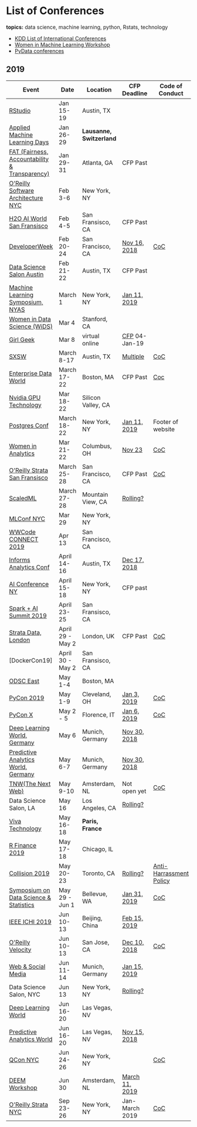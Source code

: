 # List of Conferences
**topics:**  data science, machine learning, python, Rstats, technology   

* [KDD List of International Conferences](https://www.kdnuggets.com/meetings/)
* [Women in Machine Learning Workshop](http://wimlworkshop.org/events/)
* [PyData conferences](https://pydata.org/events.html)


## 2019

| Event   | Date  | Location | CFP Deadline | Code of Conduct | Note |
|----|----|----|----|----|----|
| [RStudio](http://www.cvent.com/events/rstudio-conf-austin/event-summary-dd6d75526f3c4554b67c4de32aeffb47.aspx) | Jan 15-19 | Austin, TX | | | [diversity scholarships](https://blog.rstudio.com/2018/08/10/rstudio-conf-2019-diversity-scholarships/) |
| [Applied Machine Learning Days](https://www.appliedmldays.org/) | Jan 26-29 | **Lausanne, Switzerland** | | | |
| [FAT (Fairness, Accountability & Transparency)](https://fatconference.org/2019/index.html) | Jan 29-31 | Atlanta, GA | CFP Past | | |
| [O'Reilly Software Architecture NYC](https://conferences.oreilly.com/software-architecture/sa-ny) | Feb 3-6 | New York, NY | | | 20% code: UGWMLDS |
[H2O AI World San Fransisco](http://h2oworld.h2o.ai/h2o-world-san-francisco/) | Feb 4-5 | San Fransisco, CA  | CFP Past | | |
|[DeveloperWeek](http://www.developerweek.com/) | Feb 20-24 | San Francisco, CA | [Nov 16, 2018](http://www.developerweek.com/conference/apply-to-speak/) | [CoC](http://www.developerweek.com/code-of-conduct/) | |
| [Data Science Salon Austin](https://datascience.salon/austin/) | Feb 21-22 | Austin, TX | CFP Past | | |
| [Machine Learning Symposium, NYAS](https://www.nyas.org/events/2019/13th-annual-machine-learning-symposium/) | March 1 | New York, NY | [Jan 11, 2019](https://nyas-events.smapply.org/prog/ml2019/) | | |
| [Women in Data Science (WiDS)](https://www.widsconference.org/) | Mar 4 | Stanford, CA  | | | |
| [Girl Geek](https://docs.google.com/forms/d/e/1FAIpQLSc_EwVQYixWvMDDbmIKzqvGKtcR1r_VeO4QoRu9QQpENRtkyw/viewform) | Mar 8 | virtual online      | [CFP](https://docs.google.com/forms/d/e/1FAIpQLSc_EwVQYixWvMDDbmIKzqvGKtcR1r_VeO4QoRu9QQpENRtkyw/viewform) 04-Jan-19 | |
| [SXSW](https://www.sxsw.com/attend/) | March 8-17 | Austin, TX | [Multiple](https://www.sxsw.com/deadlines/) | [CoC](https://www.sxsw.com/attend/code-of-conduct/) | |
| [Enterprise Data World](https://edw2019.dataversity.net/) | March 17-22 | Boston, MA | CFP Past | [Coc](https://edw2019.dataversity.net/code-of-conduct) | |
| [Nvidia GPU Technology](https://www.nvidia.com/en-us/gtc/) | Mar 18-22 | Silicon Valley, CA | | | |
| [Postgres Conf](https://postgresconf.org/conferences/2019/) | March 18-22 | New York, NY | [Jan 11, 2019](https://postgresconf.org/conferences/2019/program/proposals) | Footer of website | |
| [Women in Analytics](https://www.womeninanalytics.org) | Mar 21-22 |  Columbus, OH | [Nov 23](https://www.womeninanalytics.org/call-for-speakers) | [CoC](https://www.womeninanalytics.org/code-of-conduct) | |
| [O'Reilly Strata San Fransisco](https://conferences.oreilly.com/strata/strata-ca) | March 25-28 | San Francisco, CA | CFP Past | [CoC](https://www.oreilly.com/conferences/code-of-conduct.html) | |
| [ScaledML](http://scaledml.org/2019/) | March 27-28 | Mountain View, CA | [Rolling?](https://www.surveymonkey.com/r/KQ2YRLP) | | FriendsOfScaledML (90% off)|
| [MLConf NYC](https://mlconf.com/events/mlconf-new-york-2019/ ) | Mar 29 | New York, NY      |  | |
| [WWCode CONNECT 2019](https://code.womenwhocode.com/connect/) | Apr 13 | San Francisco, CA |  | |
| [Informs Analytics Conf](http://meetings2.informs.org/wordpress/analytics2019/) | April 14-16 | Austin, TX | [Dec 17, 2018](http://meetings2.informs.org/wordpress/analytics2019/abstract-submission/) | | |
| [AI Conference NY](https://conferences.oreilly.com/artificial-intelligence/ai-ny) | April 15-18 | New York, NY | CFP past | | |
| [Spark + AI Summit 2019](https://databricks.com/sparkaisummit/north-america) | April 23-25 | San Fransisco, CA | | | |
| [Strata Data, London](https://conferences.oreilly.com/strata/strata-eu) | April 29 - May 2 | London, UK | CFP Past | [CoC](https://www.oreilly.com/conferences/code-of-conduct.html) | |
| [DockerCon19] | April 30 - May 2 | San Fransisco, CA | | | |
| [ODSC East](https://odsc.com/boston) | May 1-4| Boston, MA | | | |
| [PyCon 2019](https://us.pycon.org/2019/) | May 1-9| Cleveland, OH | [Jan 3, 2019](https://us.pycon.org/2019/speaking/talks/) | [CoC](https://us.pycon.org/2019/about/code-of-conduct/) | |
| [PyCon X](https://www.pycon.it/en/) | May 2 - 5   | Florence, IT  | [Jan 6, 2019](https://www.pycon.it/en/call-for-proposals/) | [CoC](https://www.pycon.it/en/code-conduct/) |   |
| [Deep Learning World, Germany](https://deeplearningworld.de/call-for-speakers/) | May 6 | Munich, Germany | [Nov 30, 2018](https://deeplearningworld.de/call-for-speakers/) | | |
| [Predictive Analytics World, Germany](https://predictiveanalyticsworld.de/en/industry4-0/muenchen2019/) | May 6-7 | Munich, Germany | [Nov 30, 2018](https://predictiveanalyticsworld.de/en/industry4-0/call-for-speaker/) | | |
| [TNW(The Next Web)](https://thenextweb.com/conference/) | May 9-10 | Amsterdam, NL | Not open yet | [CoC](https://thenextweb.com/conference/code-of-conduct) | |
| Data Science Salon, LA | May 16 | Los Angeles, CA | [Rolling?]( https://formulatedby.typeform.com/to/cNIXwj) | | |
| [Viva Technology](https://vivatechnology.com) | May 16-18 | **Paris, France** | | | |
| [R Finance 2019](http://www.rinfinance.com/) | May 17-18 | Chicago, IL | | | |
| [Collision 2019](https://collisionconf.com/) | May 20-23 | Toronto, CA | [Rolling?](https://collisionconf.com/speaker-application) | [Anti-Harrassment Policy](https://collisionconf.com/anti-harassment-policy) | |
| [Symposium on Data Science & Statistics](http://ww2.amstat.org/meetings/sdss/2019/) | May 29 - Jun 1 | Bellevue, WA | [Jan 31, 2019](http://ww2.amstat.org/meetings/sdss/2019/submitanabstract.cfm) | [CoC](http://ww2.amstat.org/meetings/sdss/2019/conductpolicy.cfm) | |
| [IEEE ICHI 2019](http://www.ieee-ichi.org/) | Jun 10-13 | Beijing, China | [Feb 15, 2019](http://www.ieee-ichi.org/call_for_papers.html) | | |
| [O'Reilly Velocity](https://conferences.oreilly.com/velocity/vl-ca) | Jun 10-13 | San Jose, CA | [Dec 10, 2018](https://conferences.oreilly.com/velocity/vl-ca/public/cfp/690) | [CoC](https://www.oreilly.com/conferences/code-of-conduct.html) | |
| [Web & Social Media](https://www.icwsm.org/2019/index.php) | Jun 11-14 | Munich, Germany | [Jan 15, 2019](https://www.icwsm.org/2019/submitting/call-for-papers/) | | |
| Data Science Salon, NYC | Jun 13 | New York, NY | [Rolling?](https://formulatedby.typeform.com/to/cNIXwj) | | |
| [Deep Learning World](https://www.deeplearningworld.com/) | Jun 16-20 | Las Vegas, NV | | | |
| [Predictive Analytics World](https://www.predictiveanalyticsworld.com/industry40/2019/) | Jun 16-20 | Las Vegas, NV | [Nov 15, 2018](https://www.predictiveanalyticsworld.com/submit/) | | |
| [QCon NYC](https://qconnewyork.com/) | Jun 24-26 | New York, NY |  | [CoC](https://qconnewyork.com/code-conduct-0) | |
| [DEEM Workshop](http://deem-workshop.org/#about) | Jun 30 | Amsterdam, NL | [March 11, 2019](http://deem-workshop.org/#about) | | |
| [O'Reilly Strata NYC](https://conferences.oreilly.com/strata/strata-ny) | Sep 23-26 | New York, NY | Jan-March 2019 | [CoC](https://www.oreilly.com/conferences/code-of-conduct.html) | |



